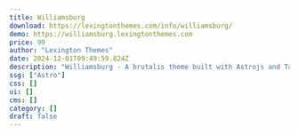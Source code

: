 ```yaml
---
title: Williamsburg
download: https://lexingtonthemes.com/info/williamsburg/
demo: https://williamsburg.lexingtonthemes.com
price: 99
author: "Lexington Themes"
date: 2024-12-01T09:49:59.824Z
description: "Williamsburg - A brutalis theme built with Astrojs and Talwind CSS for your next ecommerce project"
ssg: ["Astro"]
css: []
ui: []
cms: []
category: []
draft: false
---
```

